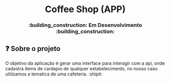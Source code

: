 <h1 align="center">Coffee Shop (APP)</h1>
<h3 align="center">:building_construction: Em Desenvolvimento :building_construction:</h3>

## ❓ Sobre o projeto
O objetivo da aplicação é gerar uma interface para interagir com a api, onde cadastra items de cardapio de qualquer estabelecimento, no nosso caso utilizamos a tematica de uma cafeteria. :shipit:
